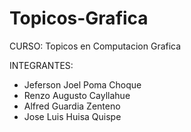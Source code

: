 # Topicos-Grafica

CURSO: Topicos en Computacion Grafica

INTEGRANTES: 
- Jeferson Joel Poma Choque
- Renzo Augusto Cayllahue
- Alfred Guardia Zenteno
- Jose Luis Huisa Quispe
